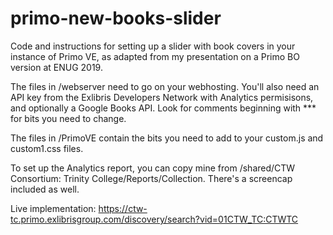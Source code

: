 # primo-new-books-slider
Code and instructions for setting up a slider with book covers in your instance of Primo VE, as adapted from my presentation on a Primo BO version at ENUG 2019.

The files in /webserver need to go on your webhosting. You'll also need an API key from the Exlibris Developers Network with Analytics permisisons, and optionally a Google Books API. Look for comments beginning with *** for bits you need to change.

The files in /PrimoVE contain the bits you need to add to your custom.js and custom1.css files.

To set up the Analytics report, you can copy mine from /shared/CTW Consortium: Trinity College/Reports/Collection. There's a screencap included as well.

Live implementation: https://ctw-tc.primo.exlibrisgroup.com/discovery/search?vid=01CTW_TC:CTWTC
